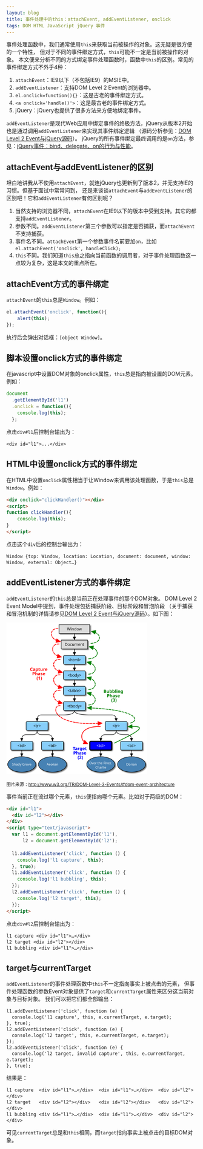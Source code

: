 ```yaml
---
layout: blog
title: 事件处理中的this：attachEvent, addEventListener, onclick
tags: DOM HTML JavaScript jQuery 事件
---
```


事件处理函数中，我们通常使用`this`来获取当前被操作的对象。这无疑是很方便的一个特性，
但对于不同的事件绑定方式，`this`可能不一定是当前被操作的对象。
本文便来分析不同的方式绑定事件处理函数时，函数中`this`的区别。常见的事件绑定方式不外乎4种：

1. `attachEvent`：IE9以下（不包括IE9）的MSIE中。
2. `addEventListener`：支持DOM Level 2 Event的浏览器中。
3. `el.onclick=function(){}`：这是古老的事件绑定方式。
4. `<a onclick='handle()'>`：这是最古老的事件绑定方式。
5. jQuery：jQuery也提供了很多方法来方便地绑定事件。

`addEventListener`是现代Web应用中绑定事件的终极方法，jQuery从版本2开始也是通过调用`addEventListener`来实现其事件绑定逻辑
（源码分析参见：[DOM Level 2 Event与jQuery源码][js-event]）。
jQuery的所有事件绑定最终调用的是`on`方法，参见：[jQuery事件：bind、delegate、on的行为与性能][jquery-event]。

<!--more-->

## attachEvent与addEventListener的区别

坦白地讲我从不使用`attachEvent`，就连jQuery也更新到了版本2，并无支持IE的习惯。但基于面试中常常问到，
还是来谈谈`attachEvent`与`addEventListener`的区别吧！它和`addEventListener`有何区别呢？

1. 当然支持的浏览器不同，`attachEvent`在IE9以下的版本中受到支持。其它的都支持`addEventListener`。
2. 参数不同。`addEventListener`第三个参数可以指定是否捕获，而`attachEvent`不支持捕获。
3. 事件名不同。`attachEvent`第一个参数事件名前要加`on`，比如`el.attachEvent('onclick', handleClick);`
4. `this`不同。我们知道`this`总之指向当前函数的调用者，对于事件处理函数这一点较为复杂，这是本文的重点所在。

## attachEvent方式的事件绑定

`attachEvent`的`this`总是`Window`。例如：

```javascript
el.attachEvent('onclick', function(){
    alert(this);
});
```

执行后会弹出对话框：`[object Window]`。

## 脚本设置onclick方式的事件绑定

在javascript中设置DOM对象的onclick属性，`this`总是指向被设置的DOM元素。例如：

```javascript
document
  .getElementById('l1')
  .onclick = function(){
    console.log(this);
  };
```

点击`div#l1`后控制台输出为：

```
<div id="l1">...</div>
```

## HTML中设置onclick方式的事件绑定

在HTML中设置`onclick`属性相当于让Window来调用该处理函数，于是`this`总是`Window`。例如：


```html
<div onclick="clickHandler()"></div>
<script>
function clickHandler(){
    console.log(this);
}
</script>
```

点击这个`div`后的控制台输出为：

```
Window {top: Window, location: Location, document: document, window: Window, external: Object…}
```


## addEventListener方式的事件绑定

`addEventListener`的`this`总是当前正在处理事件的那个DOM对象。
DOM Level 2 Event Model中提到，事件处理包括捕获阶段、目标阶段和冒泡阶段
（关于捕获和冒泡机制的详情请参见[DOM Level 2 Event与jQuery源码][js-event]）。如下图：


<img src="/assets/img/blog/javascript/event-flow.svg" height="400px">

<small>图片来源：http://www.w3.org/TR/DOM-Level-3-Events/#dom-event-architecture</small>

事件当前正在流过哪个元素，`this`便指向哪个元素。比如对于两级的DOM：

```html
<div id="l1">
  <div id="l2"></div>
</div>
<script type="text/javascript">
  var l1 = document.getElementById('l1'),
      l2 = document.getElementById('l2');

  l1.addEventListener('click', function () {
    console.log('l1 capture', this);
  }, true);
  l1.addEventListener('click', function () {
    console.log('l1 bubbling', this);
  });
  l2.addEventListener('click', function () {
    console.log('l2 target', this);
  });
</script>
```

点击`div#l2`后控制台输出为：

```
l1 capture <div id=​"l1">​…​</div>​
l2 target <div id=​"l2">​</div>​
l1 bubbling <div id=​"l1">​…​</div>​
```

## target与currentTarget

`addEventListener`的事件处理函数中`this`不一定指向事实上被点击的元素，
但事件处理函数的参数Event对象提供了`target`和`currentTarget`属性来区分这当前对象与目标对象。
我们可以把它们都全部输出：

```
l1.addEventListener('click', function (e) {
  console.log('l1 capture', this, e.currentTarget, e.target);
}, true);
l2.addEventListener('click', function (e) {
  console.log('l2 target', this, e.currentTarget, e.target);
});
l2.addEventListener('click', function (e) {
  console.log('l2 target, invalid capture', this, e.currentTarget, e.target);
}, true);
```

结果是：

```
l1 capture  <div id=​"l1">​…​</div>​  <div id=​"l1">​…​</div>​  <div id=​"l2">​</div>​
l2 target   <div id=​"l2">​</div>​   <div id=​"l2">​</div>​   <div id=​"l2">​</div>​
l1 bubbling <div id=​"l1">​…​</div>​  <div id=​"l1">​…​</div>​  <div id=​"l2">​</div>​
```

可见`currentTarget`总是和`this`相同，而`target`指向事实上被点击的目标DOM对象。

[jquery-event]: /2015/06/26/jquery-event.html
[js-event]: /2015/07/31/javascript-event.html
